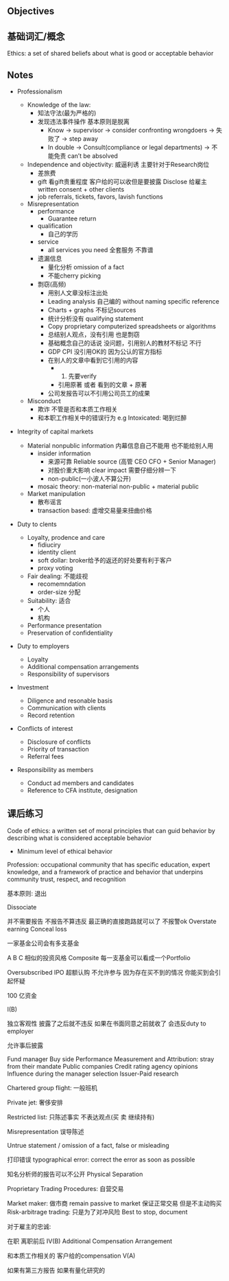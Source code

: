 

## Objectives

## 基础词汇/概念
Ethics: a set of shared beliefs about what is good or acceptable behavior


## Notes
* Professionalism
  * Knowledge of the law: 
    * 知法守法(最为严格的) 
    * 发现违法事件操作 基本原则是脱离
      * Know -> supervisor -> consider confronting wrongdoers -> 失败了 -> step away
      * In double -> Consult(compliance or legal departments) -> 不能免责 can’t be absolved 
  * Independence and objectivity: 威逼利诱  主要针对于Research岗位 
    * 差旅费
    * gift 看gift贵重程度 客户给的可以收但是要披露 Disclose 给雇主  written consent  + other clients 
    * job referrals, tickets, favors, lavish functions
  * Misrepresentation
    * performance
        * Guarantee return 
    * qualification  
        * 自己的学历
    * service
        *  all services you need  全套服务 不靠谱
    * 遗漏信息
        * 量化分析 omission of a fact
        * 不能cherry picking
    * 剽窃(高频)
        * 用别人文章没标注出处
        * Leading analysis 自己编的 without naming specific reference
        * Charts + graphs 不标记sources
        * 统计分析没有 qualifying statement
        * Copy proprietary computerized spreadsheets or algorithms 
        * 总结别人观点，没有引用 也是剽窃
        * 基础概念自己的话说 没问题，引用别人的教材不标记 不行
        * GDP CPI 没引用OK的 因为公认的官方指标
        * 在别人的文章中看到它引用的内容 
            * 1. 先要verify 
            * 引用原著 或者 看到的文章 + 原著
        * 公司发报告可以不引用公司员工的成果
  * Misconduct 
    * 欺诈 不管是否和本质工作相关 
    * 和本职工作相关中的错误行为 e.g Intoxicated: 喝到烂醉

* Integrity of capital markets
  * Material nonpublic information 内幕信息自己不能用 也不能给别人用 
    * insider information
      * 来源可靠 Reliable source (高管 CEO CFO + Senior Manager) 
      * 对股价重大影响  clear impact 需要仔细分辨一下
      * non-public(一小波人不算公开)
    * mosaic theory: non-material non-public + material public
  * Market manipulation
    * 散布谣言
    * transaction based: 虚增交易量来扭曲价格
* Duty to clents
  * Loyalty, prodence and care
    * fidiuciry
    * identity client
    * soft dollar: broker给予的返还的好处要有利于客户
    * proxy voting
  * Fair dealing: 不能歧视
    * recomemndation
    * order-size 分配
  * Suitability: 适合
    * 个人
    * 机构
  * Performance presentation
  * Preservation of confidentiality
* Duty to employers
  * Loyalty
  * Additional compensation arrangements
  * Responsibility of supervisors
* Investment
  * Diligence and resonable basis
  * Communication with clients
  * Record retention
* Conflicts of interest
  * Disclosure of conflicts
  * Priority of transaction
  * Referral fees
* Responsibility as members
  * Conduct ad members and candidates
  * Reference to CFA institute, designation 

## 课后练习



Code of ethics: a written set of moral principles that can guid behavior by describing what is considered acceptable behavior 
* Minimum level of ethical behavior


Profession: occupational community that has specific education, expert knowledge, and a framework of practice and behavior that underpins community trust, respect, and recognition 

基本原则: 退出 

Dissociate

并不需要报告 不报告不算违反  最正确的直接跑路就可以了 不报警ok 
Overstate earning
Conceal loss

一家基金公司会有多支基金 

A B C 相似的投资风格  Composite 
每一支基金可以看成一个Portfolio 


Oversubscribed IPO  超额认购 不允许参与 因为存在买不到的情况 你能买到会引起怀疑

100 亿资金   


I(B) 

独立客观性 披露了之后就不违反  如果在书面同意之前就收了 会违反duty to employer

允许事后披露 


Fund manager
Buy side
Performance Measurement and Attribution: stray from their mandate
Public companies
Credit rating agency opinions
Influence during the manager selection
Issuer-Paid research


Chartered group flight: 一般班机

Private jet: 奢侈安排


Restricted list: 只陈述事实 不表达观点(买 卖 继续持有)

Misrepresentation 误导陈述 

Untrue statement / omission of a fact, false or misleading  

打印错误 typographical error: correct the error as soon as possible

知名分析师的报告可以不公开
Physical Separation 

Proprietary Trading Procedures: 自营交易 

Market maker: 做市商  remain passive to market 保证正常交易 但是不主动购买
Risk-arbitrage trading: 只是为了对冲风险 Best to stop, document 

对于雇主的忠诚: 

在职
离职前后
IV(B)  Additional Compensation Arrangement

和本质工作相关的  客户给的compensation
V(A) 

如果有第三方报告
如果有量化研究的

